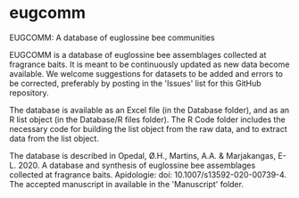 # eugcomm
EUGCOMM: A database of euglossine bee communities

EUGCOMM is a database of euglossine bee assemblages collected at fragrance baits. It is meant to be continuously updated as new data become available. We welcome suggestions for datasets to be added and errors to be corrected, preferably by posting in the 'Issues' list for this GitHub repository.

The database is available as an Excel file (in the Database folder), and as an R list object (in the Database/R files folder). The R Code folder includes the necessary code for building the list object from the raw data, and to extract data from the list object.

The database is described in Opedal, Ø.H., Martins, A.A. & Marjakangas, E-L. 2020. A database and synthesis of euglossine bee assemblages collected at fragrance baits. Apidologie: doi: 10.1007/s13592-020-00739-4. The accepted manuscript in available in the 'Manuscript' folder.


